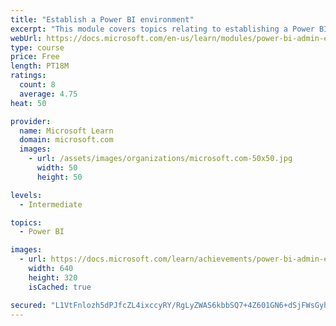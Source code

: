 ```yaml
---
title: "Establish a Power BI environment"
excerpt: "This module covers topics relating to establishing a Power BI environment within Office 365 containers."
webUrl: https://docs.microsoft.com/en-us/learn/modules/power-bi-admin-environment/
type: course
price: Free
length: PT18M
ratings:
  count: 8
  average: 4.75
heat: 50

provider:
  name: Microsoft Learn
  domain: microsoft.com
  images:
    - url: /assets/images/organizations/microsoft.com-50x50.jpg
      width: 50
      height: 50

levels:
  - Intermediate

topics:
  - Power BI

images:
  - url: https://docs.microsoft.com/learn/achievements/power-bi-admin-environment-social.png
    width: 640
    height: 320
    isCached: true

secured: "L1VtFnlozh5dPJfcZL4ixccyRY/RgLyZWAS6kbbSQ7+4Z601GN6+dSjFWsGyhErU9rvVbBNCRvy1+haS6F+VMKW4fu2RgAU7VjEF7HYMaZsPi/Y0sGAAWXUdrnzoGIKNqXYuNCRt5rIK7+5O8XoYwKGEePuEaAKkby5dWOeDjPwdnJqfjd8c8MX053O+VqLcm5E3LTQkYs5lq/uwWcObQHnuyhuTIwGdHW8ObnJlyzkabEU1+xLV7FY1eGBfaEZwhKvDV0MDo3loSZGTnEYRKdh86lXarD8tROLqZATYZRz3PbPVFS3IbVYAnGEEJXI2fuN1q5sQ2D5A2Yg2PV27bu5PacZNacaQLZmZqaENnnNSgL7xbPa4Da5dajuz/q6NfRAgNRksCvsMzTZCwMtsEg==;22f8AK+1/diz94QljlB2Vw=="
---
```


